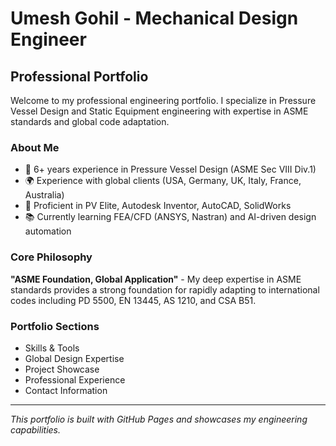 # Umesh Gohil - Mechanical Design Engineer

## Professional Portfolio

Welcome to my professional engineering portfolio. I specialize in Pressure Vessel Design and Static Equipment engineering with expertise in ASME standards and global code adaptation.

### About Me
- 🎯 6+ years experience in Pressure Vessel Design (ASME Sec VIII Div.1)
- 🌍 Experience with global clients (USA, Germany, UK, Italy, France, Australia)
- 🔧 Proficient in PV Elite, Autodesk Inventor, AutoCAD, SolidWorks
- 📚 Currently learning FEA/CFD (ANSYS, Nastran) and AI-driven design automation

### Core Philosophy
**"ASME Foundation, Global Application"** - My deep expertise in ASME standards provides a strong foundation for rapidly adapting to international codes including PD 5500, EN 13445, AS 1210, and CSA B51.

### Portfolio Sections
- Skills & Tools
- Global Design Expertise  
- Project Showcase
- Professional Experience
- Contact Information

---
*This portfolio is built with GitHub Pages and showcases my engineering capabilities.*
